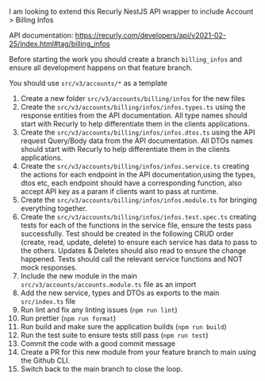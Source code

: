 I am looking to extend this Recurly NestJS API wrapper to include Account > Billing Infos

API documentation: https://recurly.com/developers/api/v2021-02-25/index.html#tag/billing_infos

Before starting the work you should create a branch `billing_infos` and ensure all development happens on that feature branch.

You should use `src/v3/accounts/*` as a template

1. Create a new folder `src/v3/accounts/billing/infos` for the new files
2. Create the `src/v3/accounts/billing/infos/infos.types.ts` using the response entities from the API documentation. All type names should start with Recurly to help differentiate them in the clients applications. 
3. Create the `src/v3/accounts/billing/infos/infos.dtos.ts` using the API request Query/Body data from the API documentation. All DTOs names should start with Recurly to help differentiate them in the clients applications. 
4. Create the `src/v3/accounts/billing/infos/infos.service.ts` creating the actions for each endpoint in the API documentation,using the types, dtos etc, each endpoint should have a corresponding function, also accept API key as a param if clients want to pass at runtime.
5. Create the `src/v3/accounts/billing/infos/infos.module.ts` for bringing everything together.
6. Create the `src/v3/accounts/billing/infos/infos.test.spec.ts` creating tests for each of the functions in the service file, ensure the tests pass successfully. Test should be created in the following CRUD order (create, read, update, delete) to ensure each service has data to pass to the others. Updates & Deletes should also read to ensure the change happened. Tests should call the relevant service functions and NOT mock responses. 
7. Include the new module in the main `src/v3/accounts/accounts.module.ts` file as an import
8. Add the new service, types and DTOs as exports to the main `src/index.ts` file
9. Run lint and fix any linting issues (`npm run lint`)
10. Run prettier (`npm run format`)
11. Run build and make sure the application builds (`npm run build`)
12. Run the test suite to ensure tests still pass (`npm run test`)
13. Commit the code with a good commit message
14. Create a PR for this new module from your feature branch to main using the Github CLI.
15. Switch back to the main branch to close the loop.
